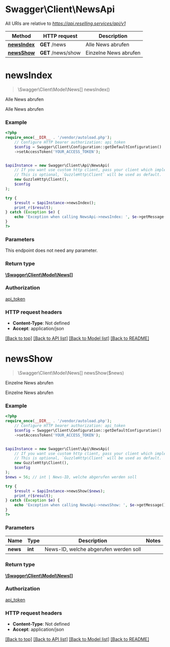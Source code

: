 # Swagger\Client\NewsApi

All URIs are relative to *https://api.reselling.services/api/v1*

Method | HTTP request | Description
------------- | ------------- | -------------
[**newsIndex**](NewsApi.md#newsindex) | **GET** /news | Alle News abrufen
[**newsShow**](NewsApi.md#newsshow) | **GET** /news/show | Einzelne News abrufen

# **newsIndex**
> \Swagger\Client\Model\News[] newsIndex()

Alle News abrufen

Alle News abrufen

### Example
```php
<?php
require_once(__DIR__ . '/vendor/autoload.php');
    // Configure HTTP bearer authorization: api_token
    $config = Swagger\Client\Configuration::getDefaultConfiguration()
    ->setAccessToken('YOUR_ACCESS_TOKEN');


$apiInstance = new Swagger\Client\Api\NewsApi(
    // If you want use custom http client, pass your client which implements `GuzzleHttp\ClientInterface`.
    // This is optional, `GuzzleHttp\Client` will be used as default.
    new GuzzleHttp\Client(),
    $config
);

try {
    $result = $apiInstance->newsIndex();
    print_r($result);
} catch (Exception $e) {
    echo 'Exception when calling NewsApi->newsIndex: ', $e->getMessage(), PHP_EOL;
}
?>
```

### Parameters
This endpoint does not need any parameter.

### Return type

[**\Swagger\Client\Model\News[]**](../Model/News.md)

### Authorization

[api_token](../../README.md#api_token)

### HTTP request headers

 - **Content-Type**: Not defined
 - **Accept**: application/json

[[Back to top]](#) [[Back to API list]](../../README.md#documentation-for-api-endpoints) [[Back to Model list]](../../README.md#documentation-for-models) [[Back to README]](../../README.md)

# **newsShow**
> \Swagger\Client\Model\News[] newsShow($news)

Einzelne News abrufen

Einzelne News abrufen

### Example
```php
<?php
require_once(__DIR__ . '/vendor/autoload.php');
    // Configure HTTP bearer authorization: api_token
    $config = Swagger\Client\Configuration::getDefaultConfiguration()
    ->setAccessToken('YOUR_ACCESS_TOKEN');


$apiInstance = new Swagger\Client\Api\NewsApi(
    // If you want use custom http client, pass your client which implements `GuzzleHttp\ClientInterface`.
    // This is optional, `GuzzleHttp\Client` will be used as default.
    new GuzzleHttp\Client(),
    $config
);
$news = 56; // int | News-ID, welche abgerufen werden soll

try {
    $result = $apiInstance->newsShow($news);
    print_r($result);
} catch (Exception $e) {
    echo 'Exception when calling NewsApi->newsShow: ', $e->getMessage(), PHP_EOL;
}
?>
```

### Parameters

Name | Type | Description  | Notes
------------- | ------------- | ------------- | -------------
 **news** | **int**| News-ID, welche abgerufen werden soll |

### Return type

[**\Swagger\Client\Model\News[]**](../Model/News.md)

### Authorization

[api_token](../../README.md#api_token)

### HTTP request headers

 - **Content-Type**: Not defined
 - **Accept**: application/json

[[Back to top]](#) [[Back to API list]](../../README.md#documentation-for-api-endpoints) [[Back to Model list]](../../README.md#documentation-for-models) [[Back to README]](../../README.md)

